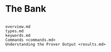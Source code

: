 The Bank
========

```{toctree}

overview.md
types.md
keywords.md
Commands <commands.md>
Understanding the Prover Output <results.md>
```

